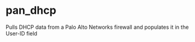 # pan_dhcp
Pulls DHCP data from a Palo Alto Networks firewall and populates it in the User-ID field
